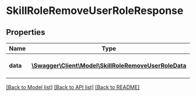 # SkillRoleRemoveUserRoleResponse

## Properties
Name | Type | Description | Notes
------------ | ------------- | ------------- | -------------
**data** | [**\Swagger\Client\Model\SkillRoleRemoveUserRoleData**](SkillRoleRemoveUserRoleData.md) | Results of the delete process | 

[[Back to Model list]](../README.md#documentation-for-models) [[Back to API list]](../README.md#documentation-for-api-endpoints) [[Back to README]](../README.md)


